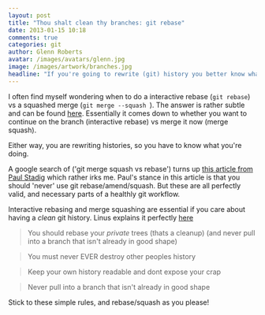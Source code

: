 ```yaml
---
layout: post
title: "Thou shalt clean thy branches: git rebase"
date: 2013-01-15 10:18
comments: true
categories: git
author: Glenn Roberts
avatar: /images/avatars/glenn.jpg
image: /images/artwork/branches.jpg
headline: "If you're going to rewrite (git) history you better know what you're doing."
---
```


I often find myself wondering when to do a interactive rebase (`` git rebase ``) vs a squashed merge (``git merge --squash ``). The answer is rather subtle and can be found [here](http://stackoverflow.com/questions/2427238/in-git-what-is-the-difference-between-merge-squash-and-rebase). Essentially it comes down to whether you want to continue on the branch (interactive rebase) vs merge it now (merge squash).

Either way, you are rewriting histories, so you have to know what you're
doing.

A google search of ('git merge squash vs rebase') turns up [this article from Paul Stadig](http://paul.stadig.name/2010/12/thou-shalt-not-lie-git-rebase-ammend.html) which rather irks me. Paul's stance in this article is that you should
'never' use git rebase/amend/squash. But these are all perfectly valid, and necessary parts of a healthly git workflow.

Interactive rebasing and merge squashing are essential if you care about having a *clean* git
history.  Linus explains it perfectly [here](http://lwn.net/Articles/328438/)

> You should rebase your _private_ trees (thats a cleanup) (and never
 pull into a branch that isn't already in good shape)

> You must never EVER destroy other peoples history

> Keep your own history readable and dont expose your crap

> Never pull into a branch that isn't already in good shape

Stick to these simple rules, and rebase/squash as you please!

